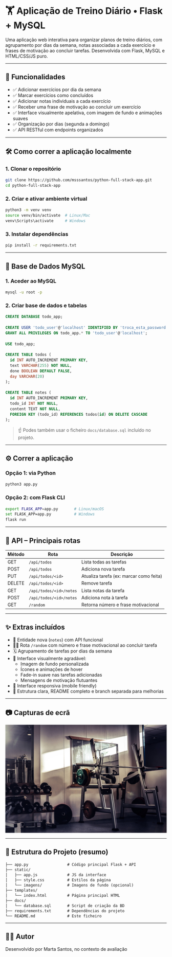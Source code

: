 # 🏋️ Aplicação de Treino Diário • Flask + MySQL

Uma aplicação web interativa para organizar planos de treino diários, com agrupamento por dias da semana, notas associadas a cada exercício e frases de motivação ao concluir tarefas. Desenvolvida com Flask, MySQL e HTML/CSS/JS puro.

---

## 🚀 Funcionalidades

- ✅ Adicionar exercícios por dia da semana
- ✅ Marcar exercícios como concluídos
- ✅ Adicionar notas individuais a cada exercício
- ✅ Receber uma frase de motivação ao concluir um exercício
- ✅ Interface visualmente apelativa, com imagem de fundo e animações suaves
- ✅ Organização por dias (segunda a domingo)
- ✅ API RESTful com endpoints organizados

---

## 🛠️ Como correr a aplicação localmente

### 1. Clonar o repositório

```bash
git clone https://github.com/msssantos/python-full-stack-app.git
cd python-full-stack-app
```

### 2. Criar e ativar ambiente virtual

```bash
python3 -m venv venv
source venv/bin/activate  # Linux/Mac
venv\Scripts\activate     # Windows
```

### 3. Instalar dependências

```bash
pip install -r requirements.txt
```

---

## 🥪 Base de Dados MySQL

### 1. Aceder ao MySQL

```bash
mysql -u root -p
```

### 2. Criar base de dados e tabelas

```sql
CREATE DATABASE todo_app;

CREATE USER 'todo_user'@'localhost' IDENTIFIED BY 'troca_esta_password';
GRANT ALL PRIVILEGES ON todo_app.* TO 'todo_user'@'localhost';

USE todo_app;

CREATE TABLE todos (
  id INT AUTO_INCREMENT PRIMARY KEY,
  text VARCHAR(255) NOT NULL,
  done BOOLEAN DEFAULT FALSE,
  day VARCHAR(20)
);

CREATE TABLE notes (
  id INT AUTO_INCREMENT PRIMARY KEY,
  todo_id INT NOT NULL,
  content TEXT NOT NULL,
  FOREIGN KEY (todo_id) REFERENCES todos(id) ON DELETE CASCADE
);
```

> ☝️ Podes também usar o ficheiro `docs/database.sql` incluído no projeto.

---

## ⚙️ Correr a aplicação

### Opção 1: via Python

```bash
python3 app.py
```

### Opção 2: com Flask CLI

```bash
export FLASK_APP=app.py       # Linux/macOS
set FLASK_APP=app.py          # Windows
flask run
```

---

## 📆 API – Principais rotas

| Método | Rota                            | Descrição                            |
|--------|----------------------------------|----------------------------------------|
| GET    | `/api/todos`                    | Lista todas as tarefas                 |
| POST   | `/api/todos`                    | Adiciona nova tarefa                   |
| PUT    | `/api/todos/<id>`               | Atualiza tarefa (ex: marcar como feita)|
| DELETE | `/api/todos/<id>`               | Remove tarefa                          |
| GET    | `/api/todos/<id>/notes`         | Lista notas da tarefa                  |
| POST   | `/api/todos/<id>/notes`         | Adiciona nota à tarefa                 |
| GET    | `/random`                       | Retorna número e frase motivacional    |

---

## ✨ Extras incluídos

- 🧠 Entidade nova (`notes`) com API funcional
- 🧘‍♀️ Rota `/random` com número e frase motivacional ao concluir tarefa
- 🗓️ Agrupamento de tarefas por dias da semana
- 💬 Interface visualmente agradável:
  - Imagem de fundo personalizada
  - Ícones e animações de hover
  - Fade-in suave nas tarefas adicionadas
  - Mensagens de motivação flutuantes
- 📱 Interface responsiva (mobile friendly)
- 📄 Estrutura clara, README completo e branch separada para melhorias

---

## 📷 Capturas de ecrã

![exemplo](static/imagens/background.jpg)

---

## 📁 Estrutura do Projeto (resumo)

```
├── app.py                 # Código principal Flask + API
├── static/
│   ├── app.js             # JS da interface
│   ├── style.css          # Estilos da página
│   └── imagens/           # Imagens de fundo (opcional)
├── templates/
│   └── index.html         # Página principal HTML
├── docs/
│   └── database.sql       # Script de criação da BD
├── requirements.txt       # Dependências do projeto
└── README.md              # Este ficheiro
```

---

## 🧑‍💻 Autor


Desenvolvido por Marta Santos, no contexto de avaliação